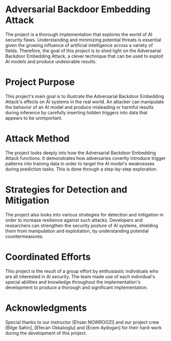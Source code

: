 # Adversarial Backdoor Embedding Attack

The project is a thorough implementation that explores the world of AI security flaws. 
Understanding and minimizing potential threats is essential given the growing influence of artificial intelligence across a variety of fields.
Therefore, the goal of this project is to shed light on the Adversarial Backdoor Embedding Attack, a clever technique that can be used to exploit AI models and produce undesirable results.

# Project Purpose

This project's main goal is to illustrate the Adversarial Backdoor Embedding Attack's effects on AI systems in the real world.
An attacker can manipulate the behavior of an AI model and produce misleading or harmful results during inference by carefully inserting hidden triggers into data that appears to be unimportant.

# Attack Method

The project looks deeply into how the Adversarial Backdoor Embedding Attack functions. 
It demonstrates how adversaries covertly introduce trigger patterns into training data in order to target the AI model's weaknesses during prediction tasks. This is done through a step-by-step exploration.

# Strategies for Detection and Mitigation

The project also looks into various strategies for detection and mitigation in order to increase resilience against such attacks. 
Developers and researchers can strengthen the security posture of AI systems, shielding them from manipulation and exploitation, by understanding potential countermeasures.

# Coordinated Efforts

This project is the result of a group effort by enthusiastic individuals who are all interested in AI security. 
The team made use of each individual's special abilities and knowledge throughout the implementation's development to produce a thorough and significant implementation.

# Acknowledgments

Special thanks to our instructor [Ehsan NOWROOZI] and our project crew [Bilge Sahin], [Efecan Okkalıoglu] and [Ecem Aydogan] for their hard-work during the development of this project.
